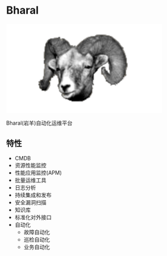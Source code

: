 # Bharal

<img src="https://github.com/biadq/content/blob/master/Bharal.png" height="50%">

Bharal(岩羊)自动化运维平台

## 特性
+ CMDB
+ 资源性能监控
+ 性能应用监控(APM)
+ 批量运维工具
+ 日志分析
+ 持续集成和发布
+ 安全漏洞扫描
+ 知识库
+ 标准化对外接口
+ 自动化
  + 故障自动化
  + 巡检自动化
  + 业务自动化
